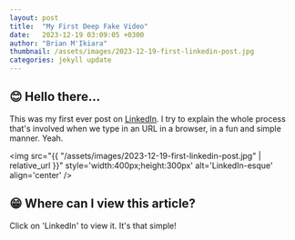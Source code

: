 ```yaml
---
layout: post
title:  "My First Deep Fake Video"
date:   2023-12-19 03:09:05 +0300
author: "Brian M'Ikiara"
thumbnail: /assets/images/2023-12-19-first-linkedin-post.jpg
categories: jekyll update
---
```


## 😊 Hello there...

This was my first ever post on [LinkedIn](https://linkedin.com/pulse/my-first-deep-fake-video-brian-m-ikiara-islrf/). I try to explain the whole process that's involved when we type in an URL in a browser, in a fun and simple manner. Yeah.

<img src="{{ "/assets/images/2023-12-19-first-linkedin-post.jpg" | relative_url }}" style='width:400px;height:300px' alt='LinkedIn-esque' align='center' />

## 😁 Where can I view this article?

Click on 'LinkedIn' to view it. It's that simple!
